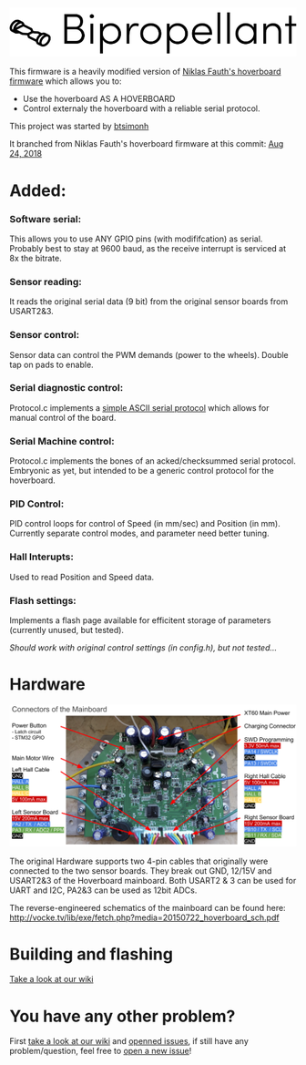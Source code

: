 ![Bipropellant](.github/logo.png)

This firmware is a heavily modified version of [Niklas Fauth's hoverboard firmware](https://github.com/NiklasFauth/hoverboard-firmware-hack) which allows you to:
 * Use the hoverboard AS A HOVERBOARD
 * Control externaly the hoverboard with a reliable serial protocol.

This project was started by [btsimonh](https://github.com/btsimonh)

It branched from Niklas Fauth's hoverboard firmware at this commit: [Aug 24, 2018](https://github.com/bipropellant/hoverboard-firmware/commit/28287b9acc53b68ff4dede0de61852188838da51)

# Added:

### Software serial:
This allows you to use ANY GPIO pins (with modififcation) as serial.  Probably best to stay at 9600 baud, as the receive interrupt is serviced at 8x the bitrate.

### Sensor reading:
It reads the original serial data (9 bit) from the original sensor boards from USART2&3.

### Sensor control:
Sensor data can control the PWM demands (power to the wheels).  Double tap on pads to enable.

### Serial diagnostic control:
Protocol.c implements a [simple ASCII serial protocol](https://github.com/bipropellant/hoverboard-firmware/wiki/Simple-ASCII-interface) which allows for manual control of the board.

### Serial Machine control:
Protocol.c implements the bones of an acked/checksummed serial protocol.  Embryonic as yet, but intended to be a generic control protocol for the hoverboard.

### PID Control:
PID control loops for control of Speed (in mm/sec) and Position (in mm).  Currently separate control modes, and parameter need better tuning.

### Hall Interupts:
Used to read Position and Speed data.

### Flash settings:
Implements a flash page available for efficitent storage of parameters (currently unused, but tested).

*Should work with original control settings (in config.h), but not tested...*

# Hardware
![Motherboard](.github/pinout.png)

The original Hardware supports two 4-pin cables that originally were connected to the two sensor boards. They break out GND, 12/15V and USART2&3 of the Hoverboard mainboard.
Both USART2 & 3 can be used for UART and I2C, PA2&3 can be used as 12bit ADCs.

The reverse-engineered schematics of the mainboard can be found here:
http://vocke.tv/lib/exe/fetch.php?media=20150722_hoverboard_sch.pdf


# Building and flashing

[Take a look at our wiki](https://github.com/bipropellant/hoverboard-firmware/wiki/Building-and-flashing)


# You have any other problem?
First [take a look at our wiki](https://github.com/bipropellant/hoverboard-firmware/wiki) and [openned issues](https://github.com/bipropellant/hoverboard-firmware/issues), if still have any problem/question, feel free to [open a new issue](https://github.com/bipropellant/hoverboard-firmware/issues/new)!
